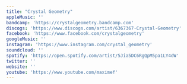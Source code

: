 ```yaml
---
title: "Crystal Geometry"
appleMusic: ''
bandcamp: 'https://crystalgeometry.bandcamp.com'
discogs: 'https://www.discogs.com/artist/6367367-Crystal-Geometry'
facebook: 'https://www.facebook.com/crystalgeometry'
googleMusic: ''
instagram: 'https://www.instagram.com/crystal_geometry'
soundcloud: ''
spotify: 'https://open.spotify.com/artist/5Jia5DC6RgQpM5pa1LY4dW'
twitter: ''
website: ''
youtube: 'https://www.youtube.com/maximef'
---
```

